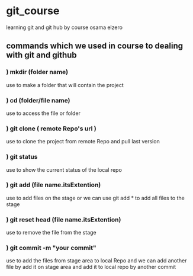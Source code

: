 # git_course
learning git and git hub by course osama elzero


## commands which we used in course to dealing with git and github

### ) mkdir (folder name)
use to make a folder that will contain the project 

  
### ) cd (folder/file name) 
use to access the file or folder


### ) git clone ( remote Repo's url )
use to clone the project from remote Repo and pull last version


### ) git status
use to show the current status of the local repo


### ) git add (file name.itsExtention) 
use to add files on the stage or we can use git add * to add all files to the stage


### ) git reset head (file name.itsExtention)
use to remove the file from the stage


### ) git commit -m "your commit"
use to add the files from stage area to local Repo and we can add another file by add it on stage area and add it to local repo by another commit
